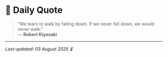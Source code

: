 # 📜 Daily Quote

> "We learn to walk by falling down. If we never fell down, we would never walk."  
> — **Robert Kiyosaki**

---

_Last updated: 03 August 2025 ⏳_
